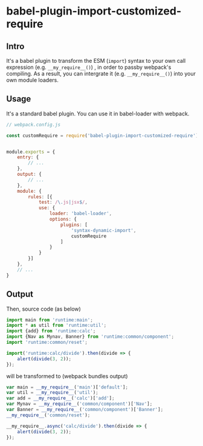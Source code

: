 # babel-plugin-import-customized-require

## Intro

It's a babel plugin to transform the ESM (`import`) syntax to your own call expression (e.g. `__my_require__()`) , in order to passby webpack's compiling. As a result, you can intergrate it (e.g. `__my_require__()`) into your own module loaders.

## Usage

It's a standard babel plugin. You can use it in babel-loader with webpack.

```javascript
// webpack.config.js

const customRequire = require('babel-plugin-import-customized-require');


module.exports = {
    entry: {
        // ...
    },
    output: {
        // ...
    },
    module: {
        rules: [{
            test: /\.js|jsx$/,
            use: {
                loader: 'babel-loader',
                options: {
                    plugins: [
                        'syntax-dynamic-import',
                        customRequire
                    ]
                }
            }
        }]
    },
    // ...
}
```

## Output

Then, source code (as below)

```javascript
import main from 'runtime:main';
import * as util from 'runtime:util';
import {add} from 'runtime:calc';
import {Nav as Mynav, Banner} from 'runtime:common/component';
import 'runtime:common/reset';

import('runtime:calc/divide').then(divide => {
    alert(divide(3, 2));
});
```

will be transformed to (webpack bundles output)

```javascript
var main = __my_require__('main')['default'];
var util = __my_require__('util');
var add = __my_require__('calc')['add'];
var Mynav = __my_require__('common/component')['Nav'];
var Banner = __my_require__('common/component')['Banner'];
__my_require__('common/reset');

__my_require__.async('calc/divide').then(divide => {
    alert(divide(3, 2));
});
```
